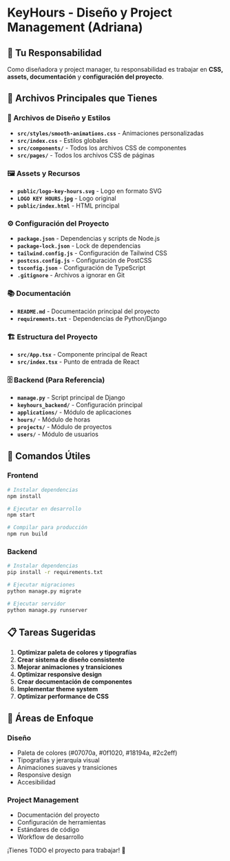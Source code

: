 # KeyHours - Diseño y Project Management (Adriana)

## 🎯 Tu Responsabilidad

Como diseñadora y project manager, tu responsabilidad es trabajar en **CSS, assets, documentación** y **configuración del proyecto**.

## 📁 Archivos Principales que Tienes

### 🎨 Archivos de Diseño y Estilos
- **`src/styles/smooth-animations.css`** - Animaciones personalizadas
- **`src/index.css`** - Estilos globales
- **`src/components/`** - Todos los archivos CSS de componentes
- **`src/pages/`** - Todos los archivos CSS de páginas

### 🖼️ Assets y Recursos
- **`public/logo-key-hours.svg`** - Logo en formato SVG
- **`LOGO KEY HOURS.jpg`** - Logo original
- **`public/index.html`** - HTML principal

### ⚙️ Configuración del Proyecto
- **`package.json`** - Dependencias y scripts de Node.js
- **`package-lock.json`** - Lock de dependencias
- **`tailwind.config.js`** - Configuración de Tailwind CSS
- **`postcss.config.js`** - Configuración de PostCSS
- **`tsconfig.json`** - Configuración de TypeScript
- **`.gitignore`** - Archivos a ignorar en Git

### 📚 Documentación
- **`README.md`** - Documentación principal del proyecto
- **`requirements.txt`** - Dependencias de Python/Django

### 🏗️ Estructura del Proyecto
- **`src/App.tsx`** - Componente principal de React
- **`src/index.tsx`** - Punto de entrada de React

### 🗄️ Backend (Para Referencia)
- **`manage.py`** - Script principal de Django
- **`keyhours_backend/`** - Configuración principal
- **`applications/`** - Módulo de aplicaciones
- **`hours/`** - Módulo de horas
- **`projects/`** - Módulo de proyectos
- **`users/`** - Módulo de usuarios

## 🚀 Comandos Útiles

### Frontend
```bash
# Instalar dependencias
npm install

# Ejecutar en desarrollo
npm start

# Compilar para producción
npm run build
```

### Backend
```bash
# Instalar dependencias
pip install -r requirements.txt

# Ejecutar migraciones
python manage.py migrate

# Ejecutar servidor
python manage.py runserver
```

## 📋 Tareas Sugeridas

1. **Optimizar paleta de colores y tipografías**
2. **Crear sistema de diseño consistente**
3. **Mejorar animaciones y transiciones**
4. **Optimizar responsive design**
5. **Crear documentación de componentes**
6. **Implementar theme system**
7. **Optimizar performance de CSS**

## 🎨 Áreas de Enfoque

### Diseño
- Paleta de colores (#07070a, #0f1020, #18194a, #2c2eff)
- Tipografías y jerarquía visual
- Animaciones suaves y transiciones
- Responsive design
- Accesibilidad

### Project Management
- Documentación del proyecto
- Configuración de herramientas
- Estándares de código
- Workflow de desarrollo

¡Tienes TODO el proyecto para trabajar! 🎉
